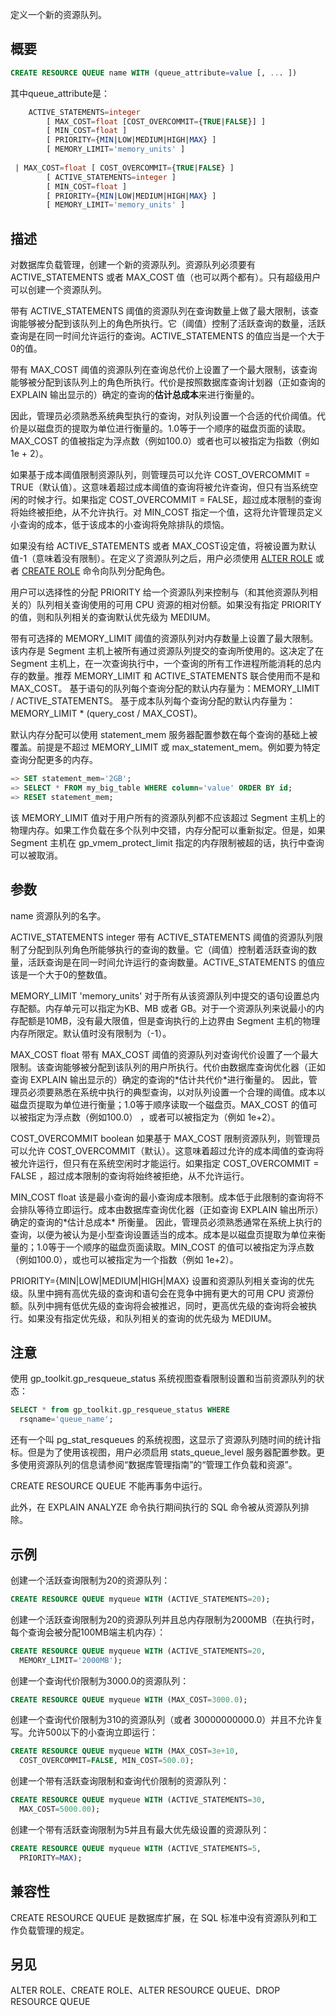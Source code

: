 定义一个新的资源队列。

## 概要

```sql
CREATE RESOURCE QUEUE name WITH (queue_attribute=value [, ... ])
```

其中queue_attribute是：

```sql
    ACTIVE_STATEMENTS=integer
        [ MAX_COST=float [COST_OVERCOMMIT={TRUE|FALSE}] ]
        [ MIN_COST=float ]
        [ PRIORITY={MIN|LOW|MEDIUM|HIGH|MAX} ]
        [ MEMORY_LIMIT='memory_units' ]
 
 | MAX_COST=float [ COST_OVERCOMMIT={TRUE|FALSE} ]
        [ ACTIVE_STATEMENTS=integer ]
        [ MIN_COST=float ]
        [ PRIORITY={MIN|LOW|MEDIUM|HIGH|MAX} ]
        [ MEMORY_LIMIT='memory_units' ]
```

## 描述
对数据库负载管理，创建一个新的资源队列。资源队列必须要有 ACTIVE_STATEMENTS 或者 MAX_COST 值（也可以两个都有）。只有超级用户可以创建一个资源队列。

带有 ACTIVE_STATEMENTS 阈值的资源队列在查询数量上做了最大限制，该查询能够被分配到该队列上的角色所执行。它（阈值）控制了活跃查询的数量，活跃查询是在同一时间允许运行的查询。ACTIVE_STATEMENTS 的值应当是一个大于0的值。

带有 MAX_COST 阈值的资源队列在查询总代价上设置了一个最大限制，该查询能够被分配到该队列上的角色所执行。代价是按照数据库查询计划器（正如查询的 EXPLAIN 输出显示的）确定的查询的**估计总成本**来进行衡量的。

因此，管理员必须熟悉系统典型执行的查询，对队列设置一个合适的代价阈值。代价是以磁盘页的提取为单位进行衡量的。1.0等于一个顺序的磁盘页面的读取。MAX_COST 的值被指定为浮点数（例如100.0）或者也可以被指定为指数（例如1e + 2）。

如果基于成本阈值限制资源队列，则管理员可以允许 COST_OVERCOMMIT = TRUE（默认值）。这意味着超过成本阈值的查询将被允许查询，但只有当系统空闲的时候才行。如果指定 COST_OVERCOMMIT = FALSE，超过成本限制的查询将始终被拒绝，从不允许执行。对 MIN_COST 指定一个值，这将允许管理员定义小查询的成本，低于该成本的小查询将免除排队的烦恼。

如果没有给 ACTIVE_STATEMENTS 或者 MAX_COST设定值，将被设置为默认值-1（意味着没有限制）。在定义了资源队列之后，用户必须使用 [ALTER ROLE](https://gp-docs-cn.github.io/docs/ref_guide/sql_commands/ALTER_ROLE.html#topic1) 或者 [CREATE ROLE](https://gp-docs-cn.github.io/docs/ref_guide/sql_commands/CREATE_ROLE.html#topic1) 命令向队列分配角色。

用户可以选择性的分配 PRIORITY 给一个资源队列来控制与（和其他资源队列相关的）队列相关查询使用的可用 CPU 资源的相对份额。如果没有指定 PRIORITY 的值，则和队列相关的查询默认优先级为 MEDIUM。

带有可选择的 MEMORY_LIMIT 阈值的资源队列对内存数量上设置了最大限制。该内存是 Segment 主机上被所有通过资源队列提交的查询所使用的。这决定了在 Segment 主机上，在一次查询执行中，一个查询的所有工作进程所能消耗的总内存的数量。推荐 MEMORY_LIMIT 和 ACTIVE_STATEMENTS 联合使用而不是和 MAX_COST。
基于语句的队列每个查询分配的默认内存量为：MEMORY_LIMIT / ACTIVE_STATEMENTS。
基于成本队列每个查询分配的默认内存量为：MEMORY_LIMIT * (query_cost / MAX_COST)。

默认内存分配可以使用 statement_mem 服务器配置参数在每个查询的基础上被覆盖。前提是不超过 MEMORY_LIMIT 或 max_statement_mem。例如要为特定查询分配更多的内存。

```sql
=> SET statement_mem='2GB';
=> SELECT * FROM my_big_table WHERE column='value' ORDER BY id;
=> RESET statement_mem;
```

该 MEMORY_LIMIT 值对于用户所有的资源队列都不应该超过 Segment 主机上的物理内存。如果工作负载在多个队列中交错，内存分配可以重新拟定。但是，如果 Segment 主机在 gp_vmem_protect_limit 指定的内存限制被超的话，执行中查询可以被取消。

## 参数

name
资源队列的名字。

ACTIVE_STATEMENTS integer
带有 ACTIVE_STATEMENTS 阈值的资源队列限制了分配到队列角色所能够执行的查询的数量。它（阈值）控制着活跃查询的数量，活跃查询是在同一时间允许运行的查询数量。ACTIVE_STATEMENTS 的值应该是一个大于0的整数值。

MEMORY_LIMIT 'memory_units'
对于所有从该资源队列中提交的语句设置总内存配额。内存单元可以指定为KB、MB 或者 GB。对于一个资源队列来说最小的内存配额是10MB，没有最大限值，但是查询执行的上边界由 Segment 主机的物理内存所限定。默认值时没有限制为（-1）。

MAX_COST float
带有 MAX_COST 阈值的资源队列对查询代价设置了一个最大限制。该查询能够被分配到该队列的用户所执行。代价由数据库查询优化器（正如查询 EXPLAIN 输出显示的）确定的查询的\*估计共代价*进行衡量的。 因此，管理员必须要熟悉在系统中执行的典型查询，以对队列设置一个合理的阈值。成本以磁盘页提取为单位进行衡量；1.0等于顺序读取一个磁盘页。MAX_COST 的值可以被指定为浮点数（例如100.0） ，或者可以被指定为（例如 1e+2）。

COST_OVERCOMMIT boolean
如果基于 MAX_COST 限制资源队列，则管理员可以允许 COST_OVERCOMMIT（默认）。这意味着超过允许的成本阈值的查询将被允许运行，但只有在系统空闲时才能运行。如果指定 COST_OVERCOMMIT = FALSE ，超过成本限制的查询将始终被拒绝，从不允许运行。

MIN_COST float
该是最小查询的最小查询成本限制。成本低于此限制的查询将不会排队等待立即运行。成本由数据库查询优化器（正如查询 EXPLAIN 输出所示）确定的查询的\*估计总成本* 所衡量。 因此，管理员必须熟悉通常在系统上执行的查询，以便为被认为是小型查询设置适当的成本。成本是以磁盘页提取为单位来衡量的；1.0等于一个顺序的磁盘页面读取。MIN_COST 的值可以被指定为浮点数（例如100.0），或也可以被指定为一个指数（例如 1e+2）。

PRIORITY={MIN|LOW|MEDIUM|HIGH|MAX}
设置和资源队列相关查询的优先级。队里中拥有高优先级的查询和语句会在竞争中拥有更大的可用 CPU 资源份额。队列中拥有低优先级的查询将会被推迟，同时，更高优先级的查询将会被执行。如果没有指定优先级，和队列相关的查询的优先级为 MEDIUM。

## 注意
使用 gp_toolkit.gp_resqueue_status 系统视图查看限制设置和当前资源队列的状态：

```sql
SELECT * from gp_toolkit.gp_resqueue_status WHERE 
  rsqname='queue_name';
```

还有一个叫 pg_stat_resqueues 的系统视图，这显示了资源队列随时间的统计指标。但是为了使用该视图，用户必须启用 stats_queue_level 服务器配置参数。更多使用资源队列的信息请参阅“数据库管理指南”的“管理工作负载和资源”。

CREATE RESOURCE QUEUE 不能再事务中运行。

此外，在 EXPLAIN ANALYZE 命令执行期间执行的 SQL 命令被从资源队列排除。

## 示例

创建一个活跃查询限制为20的资源队列：

```sql
CREATE RESOURCE QUEUE myqueue WITH (ACTIVE_STATEMENTS=20);
```

创建一个活跃查询限制为20的资源队列并且总内存限制为2000MB（在执行时，每个查询会被分配100MB端主机内存）：

```sql
CREATE RESOURCE QUEUE myqueue WITH (ACTIVE_STATEMENTS=20, 
  MEMORY_LIMIT='2000MB');
```

创建一个查询代价限制为3000.0的资源队列：

```sql
CREATE RESOURCE QUEUE myqueue WITH (MAX_COST=3000.0);
```

创建一个查询代价限制为310的资源队列（或者 30000000000.0）并且不允许复写。允许500以下的小查询立即运行：

```sql
CREATE RESOURCE QUEUE myqueue WITH (MAX_COST=3e+10, 
  COST_OVERCOMMIT=FALSE, MIN_COST=500.0);
```

创建一个带有活跃查询限制和查询代价限制的资源队列：

```sql
CREATE RESOURCE QUEUE myqueue WITH (ACTIVE_STATEMENTS=30, 
  MAX_COST=5000.00);
```

创建一个带有活跃查询限制为5并且有最大优先级设置的资源队列：

```sql
CREATE RESOURCE QUEUE myqueue WITH (ACTIVE_STATEMENTS=5, 
  PRIORITY=MAX);
```

## 兼容性

CREATE RESOURCE QUEUE 是数据库扩展，在 SQL 标准中没有资源队列和工作负载管理的规定。

## 另见

ALTER ROLE、CREATE ROLE、ALTER RESOURCE QUEUE、DROP RESOURCE QUEUE
